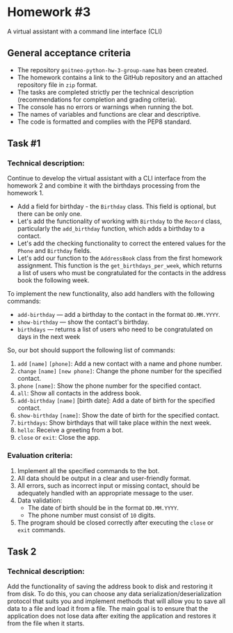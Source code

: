 # Homework #3

A virtual assistant with a command line interface (CLI)

## General acceptance criteria

* The repository `goitneo-python-hw-3-group-name` has been created.
* The homework contains a link to the GitHub repository and an attached repository file in `zip` format.
* The tasks are completed strictly per the technical description (recommendations for completion and grading criteria).
* The console has no errors or warnings when running the bot.
* The names of variables and functions are clear and descriptive.
* The code is formatted and complies with the PEP8 standard.

## Task #1

### Technical description:

Continue to develop the virtual assistant with a CLI interface from the homework 2 and combine it with the birthdays processing from the homework 1.

* Add a field for birthday - the `Birthday` class. This field is optional, but there can be only one.
* Let's add the functionality of working with `Birthday` to the `Record` class, particularly the `add_birthday` function, which adds a birthday to a contact.
* Let's add the checking functionality to correct the entered values for the `Phone` and `Birthday` fields.
* Let's add our function to the `AddressBook` class from the first homework assignment. This function is the `get_birthdays_per_week`, which returns a list of users who must be congratulated for the contacts in the address book the following week.

To implement the new functionality, also add handlers with the following commands:

* `add-birthday` — add a birthday to the contact in the format `DD.MM.YYYY`.
* `show-birthday` — show the contact's birthday.
* `birthdays` — returns a list of users who need to be congratulated on days in the next week

So, our bot should support the following list of commands:

1. `add` `[name]` `[phone]`: Add a new contact with a name and phone number.
2. `change` `[name]` `[new phone]`: Change the phone number for the specified contact.
3. `phone` `[name]`: Show the phone number for the specified contact.
4. `all`: Show all contacts in the address book.
5. `add-birthday` `[name]` [birth date]: Add a date of birth for the specified contact.
6. `show-birthday` `[name]`: Show the date of birth for the specified contact.
7. `birthdays`: Show birthdays that will take place within the next week.
8. `hello`: Receive a greeting from a bot.
9. `close` or `exit`: Close the app.

### Evaluation criteria:

1. Implement all the specified commands to the bot.
2. All data should be output in a clear and user-friendly format.
3. All errors, such as incorrect input or missing contact, should be adequately handled with an appropriate message to the user.
4. Data validation:
    * The date of birth should be in the format `DD.MM.YYYY`.
    * The phone number must consist of `10` digits.
5. The program should be closed correctly after executing the `close` or `exit` commands.

## Task 2

### Technical description:

Add the functionality of saving the address book to disk and restoring it from disk. To do this, you can choose any data serialization/deserialization protocol that suits you and implement methods that will allow you to save all data to a file and load it from a file. The main goal is to ensure that the application does not lose data after exiting the application and restores it from the file when it starts.
